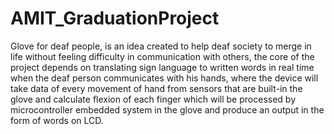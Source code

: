 # AMIT_GraduationProject

Glove for deaf people, is an idea created to help deaf society to merge in life without feeling difficulty in communication with others, 
the core of the project depends on translating sign language to written words in real time when the deaf person communicates with his hands, where the device will 
take data of every movement of hand from sensors that are built-in the glove and calculate flexion of each finger which will be processed by microcontroller 
embedded system in the glove and produce an output in the form of words on LCD.


